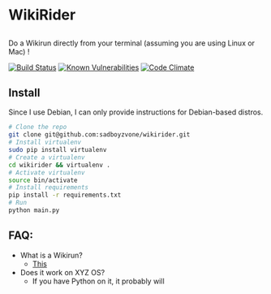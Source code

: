 # WikiRider
##
Do a Wikirun directly from your terminal (assuming you are using Linux or Mac) !

[![Build Status](https://travis-ci.org/ramlaxman/wikirider.svg?branch=master)](https://travis-ci.org/ramlaxman/wikirider)
[![Known Vulnerabilities](https://snyk.io/test/github/sadboyzvone/wikirider/badge.svg)](https://snyk.io/test/github/ramlaxman/wikirider)
[![Code Climate](https://img.shields.io/codeclimate/coverage/github/sadboyzvone/wikirider.svg)](https://github.com/sadboyzvone/8080py)
## Install
Since I use Debian, I can only provide instructions for Debian-based distros.
```bash
# Clone the repo
git clone git@github.com:sadboyzvone/wikirider.git
# Install virtualenv
sudo pip install virtualenv
# Create a virtualenv
cd wikirider && virtualenv .
# Activate virtualenv
source bin/activate
# Install requirements
pip install -r requirements.txt
# Run
python main.py
```
## FAQ:
* What is a Wikirun?
	* [This](http://www.urbandictionary.com/define.php?term=Wikirun)
* Does it work on XYZ OS?
	* If you have Python on it, it probably will
